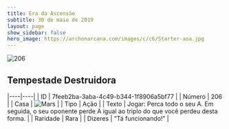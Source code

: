 ```yaml
---
title: Era da Ascensão
subtitle: 30 de maio de 2019
layout: page
show_sidebar: false
hero_image: https://archonarcana.com/images/c/c6/Starter-aoa.jpg
---
```


![206](https://cdn.keyforgegame.com/media/card_front/pt/435_206_JWM4CGCRPH76_pt.png)

## Tempestade Destruidora

|----|----|
| ID | 7feeb2ba-3aba-4c49-b344-1f8906a5bf77 |
| Número | 206 |
| Casa | ![Mars](https://archonarcana.com/images/thumb/d/de/Mars.png/22px-Mars.png "Marte") |
| Tipo | Ação |
| Texto | Jogar: Perca todo o seu A. Em seguida, o seu oponenteperde A igual ao triplo do quevocê perdeu desta forma. |
| Raridade | Rara |
| Dizeres | ”Tá funcionando!” |
